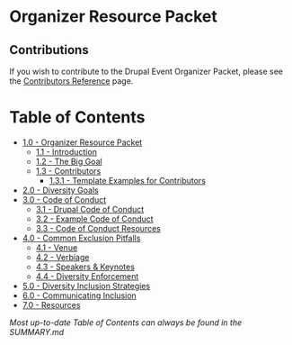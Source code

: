 # Organizer Resource Packet

## Contributions

If you wish to contribute to the Drupal Event Organizer Packet, please see the [Contributors Reference](contributors.md "Contributors Reference") page.

# Table of Contents

* [1.0 - Organizer Resource Packet](README.md)
  * [1.1 - Introduction](/manuscript/introduction/introduction.md)
  * [1.2 - The Big Goal](manuscript/introduction/the-big-goal.md)
  * [1.3 - Contributors](manuscript/introduction/contributors.md)
    * [1.3.1 - Template Examples for Contributors](/manuscript/introduction/markdown-templates.md)
* [2.0 - Diversity Goals](manuscript/diversity-goals/diversity-goals.md)
* [3.0 - Code of Conduct](manuscript/code-of-conduct/code-of-conduct.md)
  * [3.1 - Drupal Code of Conduct](manuscript/code-of-conduct/drupal-code-of-conduct.md)
  * [3.2 - Example Code of Conduct](manuscript/code-of-conduct/example-code-of-conduct.md)
  * [3.3 - Code of Conduct Resources](manuscript/code-of-conduct/code-of-conduct-resources.md)
* [4.0 - Common Exclusion Pitfalls](manuscript/common-exclusion-pitfalls/common-exclusion-pitfalls.md)
  * [4.1 - Venue](manuscript/common-exclusion-pitfalls/venue.md)
  * [4.2 - Verbiage](manuscript/common-exclusion-pitfalls/verbiage.md)
  * [4.3 - Speakers & Keynotes](manuscript/common-exclusion-pitfalls/speakers-keynotes.md)
  * [4.4 - Diversity Enforcement](manuscript/common-exclusion-pitfalls/diversity-enforcement.md)
* [5.0 - Diversity Inclusion Strategies](manuscript/diversity-inclusion-strategies/diversity-inclusion-strategies.md)
* [6.0 - Communicating Inclusion](manuscript/communicating-inclusion/communicating-inclusion.md)
* [7.0 - Resources](manuscript/resources/resources.md)

_Most up-to-date Table of Contents can always be found in the SUMMARY.md_

